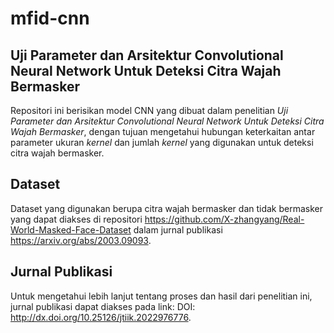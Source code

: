 # mfid-cnn
## Uji Parameter dan Arsitektur Convolutional Neural Network Untuk Deteksi Citra Wajah Bermasker
Repositori ini berisikan model CNN yang dibuat dalam penelitian _Uji Parameter dan Arsitektur Convolutional Neural Network Untuk Deteksi Citra Wajah Bermasker_, dengan tujuan mengetahui hubungan keterkaitan antar parameter ukuran _kernel_ dan jumlah _kernel_ yang digunakan untuk deteksi citra wajah bermasker.

## Dataset
Dataset yang digunakan berupa citra wajah bermasker dan tidak bermasker yang dapat diakses di repositori https://github.com/X-zhangyang/Real-World-Masked-Face-Dataset dalam jurnal publikasi https://arxiv.org/abs/2003.09093.

## Jurnal Publikasi
Untuk mengetahui lebih lanjut tentang proses dan hasil dari penelitian ini, jurnal publikasi dapat diakses pada link:
DOI: http://dx.doi.org/10.25126/jtiik.2022976776.
